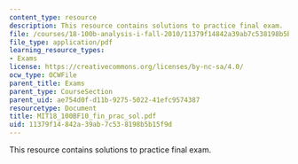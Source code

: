 ```yaml
---
content_type: resource
description: This resource contains solutions to practice final exam.
file: /courses/18-100b-analysis-i-fall-2010/11379f14842a39ab7c538198b5b15f9d_MIT18_100BF10_fin_prac_sol.pdf
file_type: application/pdf
learning_resource_types:
- Exams
license: https://creativecommons.org/licenses/by-nc-sa/4.0/
ocw_type: OCWFile
parent_title: Exams
parent_type: CourseSection
parent_uid: ae754d0f-d11b-9275-5022-41efc9574387
resourcetype: Document
title: MIT18_100BF10_fin_prac_sol.pdf
uid: 11379f14-842a-39ab-7c53-8198b5b15f9d
---
```

This resource contains solutions to practice final exam.